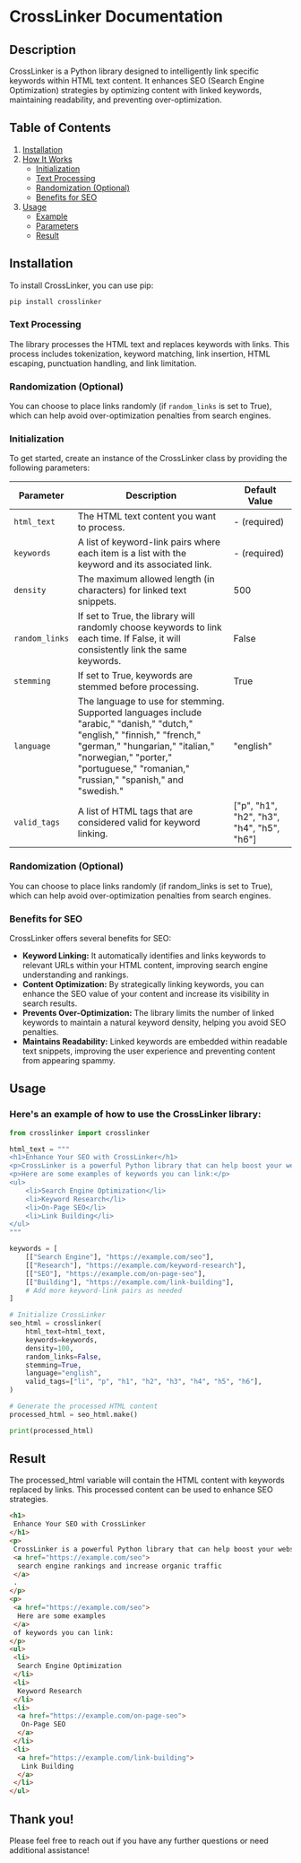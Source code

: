 

# CrossLinker Documentation

## Description

CrossLinker is a Python library designed to intelligently link specific keywords within HTML text content. It enhances SEO (Search Engine Optimization) strategies by optimizing content with linked keywords, maintaining readability, and preventing over-optimization.

## Table of Contents

1. [Installation](#installation)
2. [How It Works](#how-it-works)
    - [Initialization](#initialization)
    - [Text Processing](#text-processing)
    - [Randomization (Optional)](#randomization-optional)
    - [Benefits for SEO](#benefits-for-seo)
3. [Usage](#usage)
    - [Example](#example)
    - [Parameters](#parameters)
    - [Result](#result)


## Installation

To install CrossLinker, you can use pip:

```bash
pip install crosslinker
```

### Text Processing

The library processes the HTML text and replaces keywords with links. This process includes tokenization, keyword matching, link insertion, HTML escaping, punctuation handling, and link limitation.

### Randomization (Optional)

You can choose to place links randomly (if `random_links` is set to True), which can help avoid over-optimization penalties from search engines.

### Initialization

To get started, create an instance of the CrossLinker class by providing the following parameters:

| Parameter      | Description                                                                                         | Default Value   |
|----------------|-----------------------------------------------------------------------------------------------------|-----------------|
| `html_text`    | The HTML text content you want to process.                                                         | - (required)    |
| `keywords`     | A list of keyword-link pairs where each item is a list with the keyword and its associated link. | - (required)    |
| `density`      | The maximum allowed length (in characters) for linked text snippets.                                 | 500             |
| `random_links` | If set to True, the library will randomly choose keywords to link each time. If False, it will consistently link the same keywords. | False  |
| `stemming`     | If set to True, keywords are stemmed before processing.                                            | True            |
| `language`     | The language to use for stemming. Supported languages include "arabic," "danish," "dutch," "english," "finnish," "french," "german," "hungarian," "italian," "norwegian," "porter," "portuguese," "romanian," "russian," "spanish," and "swedish." | "english"  |
| `valid_tags`   | A list of HTML tags that are considered valid for keyword linking.                                   | ["p", "h1", "h2", "h3", "h4", "h5", "h6"] |


### Randomization (Optional)
You can choose to place links randomly (if random_links is set to True), which can help avoid over-optimization penalties from search engines.

### Benefits for SEO
CrossLinker offers several benefits for SEO:

* **Keyword Linking:** It automatically identifies and links keywords to relevant URLs within your HTML content, improving search engine understanding and rankings.
* **Content Optimization:** By strategically linking keywords, you can enhance the SEO value of your content and increase its visibility in search results.
* **Prevents Over-Optimization:** The library limits the number of linked keywords to maintain a natural keyword density, helping you avoid SEO penalties.
* **Maintains Readability:** Linked keywords are embedded within readable text snippets, improving the user experience and preventing content from appearing spammy.

## Usage
### Here's an example of how to use the CrossLinker library:

```python
from crosslinker import crosslinker

html_text = """
<h1>Enhance Your SEO with CrossLinker</h1>
<p>CrossLinker is a powerful Python library that can help boost your website's SEO performance. By intelligently linking specific keywords within your content, you can improve search engine rankings and increase organic traffic.</p>
<p>Here are some examples of keywords you can link:</p>
<ul>
    <li>Search Engine Optimization</li>
    <li>Keyword Research</li>
    <li>On-Page SEO</li>
    <li>Link Building</li>
</ul>
"""

keywords = [
    [["Search Engine"], "https://example.com/seo"],
    [["Research"], "https://example.com/keyword-research"],
    [["SEO"], "https://example.com/on-page-seo"],
    [["Building"], "https://example.com/link-building"],
    # Add more keyword-link pairs as needed
]

# Initialize CrossLinker
seo_html = crosslinker(
    html_text=html_text,
    keywords=keywords,
    density=100,
    random_links=False,
    stemming=True,
    language="english",
    valid_tags=["li", "p", "h1", "h2", "h3", "h4", "h5", "h6"],
)

# Generate the processed HTML content
processed_html = seo_html.make()

print(processed_html)
```

## Result
The processed_html variable will contain the HTML content with keywords replaced by links. This processed content can be used to enhance SEO strategies.

```html
<h1>
 Enhance Your SEO with CrossLinker
</h1>
<p>
 CrossLinker is a powerful Python library that can help boost your website's SEO performance. By intelligently linking specific keywords within your content, you can improve
 <a href="https://example.com/seo">
  search engine rankings and increase organic traffic
 </a>
 .
</p>
<p>
 <a href="https://example.com/seo">
  Here are some examples
 </a>
 of keywords you can link:
</p>
<ul>
 <li>
  Search Engine Optimization
 </li>
 <li>
  Keyword Research
 </li>
 <li>
  <a href="https://example.com/on-page-seo">
   On-Page SEO
  </a>
 </li>
 <li>
  <a href="https://example.com/link-building">
   Link Building
  </a>
 </li>
</ul>
```

## Thank you!
Please feel free to reach out if you have any further questions or need additional assistance!
